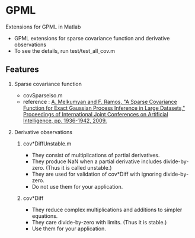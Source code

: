 GPML
====

Extensions for GPML in Matlab
- GPML extensions for sparse covariance function and derivative observations
- To see the details, run test/test_all_cov.m

Features
----
1. Sparse covariance function
   - covSparseiso.m
   - reference : [A. Melkumyan and F. Ramos, "A Sparse Covariance Function for Exact Gaussian Process Inference in Large Datasets," Proceedings of International Joint Conferences on Artificial Intelligence, pp. 1936-1942, 2009.](http://ijcai.org/papers09/Papers/IJCAI09-320.pdf)

2. Derivative observations
   1. cov*DiffUnstable.m
      - They consist of multiplications of partial derivatives.
      - They produce NaN when a partial derivative includes divide-by-zero. (Thus it is called unstable.)
      - They are used for validation of cov*Diff with ignoring divide-by-zero.
      - Do not use them for your application.

   2. cov*Diff
      - They reduce complex multiplications and additions to simpler equations.
      - They care divide-by-zero with limits. (Thus it is stable.)
      - Use them for your application.
  

